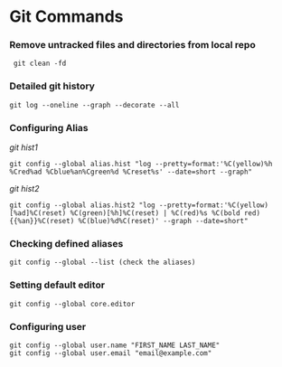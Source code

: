 # Git Commands

### Remove untracked files and directories from local repo
` git clean -fd`

### Detailed git history

```
git log --oneline --graph --decorate --all
```


### Configuring Alias

*git hist1*
```
git config --global alias.hist "log --pretty=format:'%C(yellow)%h %Cred%ad %Cblue%an%Cgreen%d %Creset%s' --date=short --graph"
```
*git hist2*
```
git config --global alias.hist2 "log --pretty=format:'%C(yellow)[%ad]%C(reset) %C(green)[%h]%C(reset) | %C(red)%s %C(bold red){{%an}}%C(reset) %C(blue)%d%C(reset)' --graph --date=short"
```

### Checking defined aliases

```
git config --global --list (check the aliases)
```

### Setting default editor

```
git config --global core.editor
```

### Configuring user
```
git config --global user.name "FIRST_NAME LAST_NAME"
git config --global user.email "email@example.com"

```
